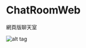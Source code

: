 ﻿# ChatRoomWeb
 
 網頁版聊天室
 
 ![alt tag](https://user-images.githubusercontent.com/29221155/102007159-907a7a80-3d61-11eb-843b-28102fe5dfd8.png)
 
